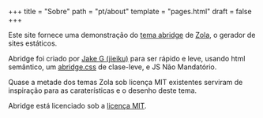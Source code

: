 +++
title = "Sobre"
path = "pt/about"
template = "pages.html"
draft = false
+++

Este site fornece uma demonstração do [tema abridge](https://github.com/Jieiku/abridge) de [Zola](https://www.getzola.org/), o gerador de sites estáticos.

Abridge foi criado por [Jake G (jieiku)](https://github.com/Jieiku) para ser rápido e leve, usando html semântico, um [abridge.css](https://github.com/Jieiku/abridge.css) de clase-leve, e JS Não Mandatório.

Quase a metade dos temas Zola sob licença MIT existentes serviram de inspiração para as caraterísticas e o desenho deste tema.

Abridge está licenciado sob a [licença MIT](https://opensource.org/licenses/MIT).

